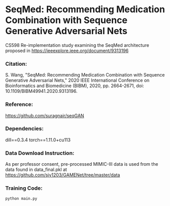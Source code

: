 # SeqMed: Recommending Medication Combination with Sequence Generative Adversarial Nets
CS598 Re-implementation study examining the SeqMed architecture proposed in https://ieeexplore.ieee.org/document/9313196

### Citation: 
S. Wang, "SeqMed: Recommending Medication Combination with Sequence Generative Adversarial Nets," 2020 IEEE International Conference on Bioinformatics and Biomedicine (BIBM), 2020, pp. 2664-2671, doi: 10.1109/BIBM49941.2020.9313196.

### Reference:
https://github.com/suragnair/seqGAN

### Dependencies:
dill==0.3.4
torch==1.11.0+cu113

### Data Download Instruction:
As per professor consent, pre-processed MIMIC-III data is used from the data found in data_final.pkl at https://github.com/sjy1203/GAMENet/tree/master/data

### Training Code:
```console
python main.py
```
